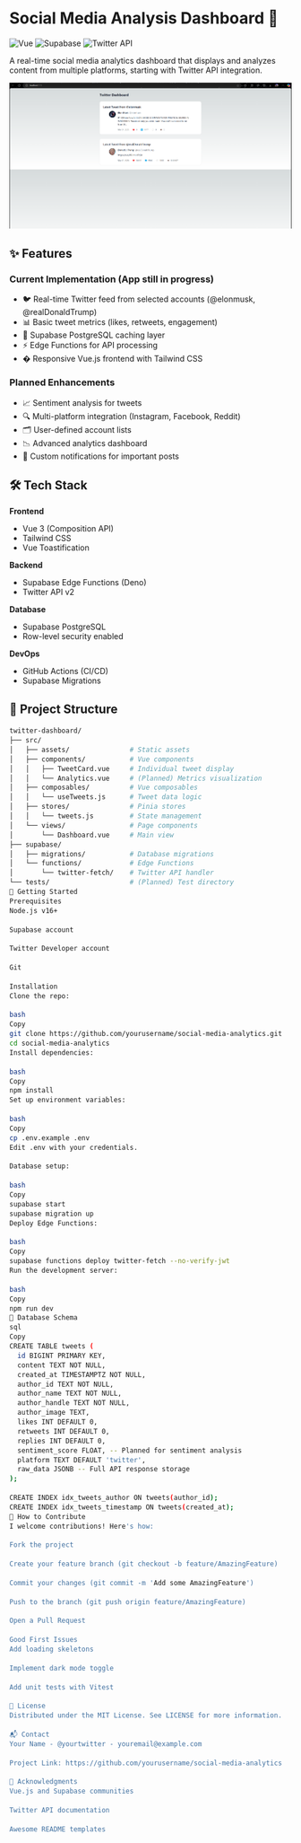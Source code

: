 # Social Media Analysis Dashboard 🚀


<img src="https://img.shields.io/badge/Vue-3-4FC08D?logo=vuedotjs" alt="Vue"></img> <img src="https://img.shields.io/badge/Supabase-8FBCBB?logo=supabase" alt="Supabase"></img> <img src="https://img.shields.io/badge/Twitter_API-1DA1F2?logo=twitter" alt="Twitter API"></img>

A real-time social media analytics dashboard that displays and analyzes content from multiple platforms, starting with Twitter API integration.

<img src="./image.png" alt="Dashboard Screenshot"></img>

## ✨ Features

### Current Implementation (App still in progress)
- 🐦 Real-time Twitter feed from selected accounts (@elonmusk, @realDonaldTrump)
- 📊 Basic tweet metrics (likes, retweets, engagement)
- 💾 Supabase PostgreSQL caching layer
- ⚡ Edge Functions for API processing
- � Responsive Vue.js frontend with Tailwind CSS

### Planned Enhancements
- 📈 Sentiment analysis for tweets
- 🔍 Multi-platform integration (Instagram, Facebook, Reddit)
- 🗂️ User-defined account lists
- 📉 Advanced analytics dashboard
- 🔔 Custom notifications for important posts

## 🛠️ Tech Stack

**Frontend**
- Vue 3 (Composition API)
- Tailwind CSS
- Vue Toastification

**Backend**
- Supabase Edge Functions (Deno)
- Twitter API v2

**Database**
- Supabase PostgreSQL
- Row-level security enabled

**DevOps**
- GitHub Actions (CI/CD)
- Supabase Migrations

## 📂 Project Structure

```bash
twitter-dashboard/
├── src/
│   ├── assets/               # Static assets
│   ├── components/           # Vue components
│   │   ├── TweetCard.vue     # Individual tweet display
│   │   └── Analytics.vue     # (Planned) Metrics visualization
│   ├── composables/          # Vue composables
│   │   └── useTweets.js      # Tweet data logic
│   ├── stores/               # Pinia stores
│   │   └── tweets.js         # State management
│   └── views/                # Page components
│       └── Dashboard.vue     # Main view
├── supabase/
│   ├── migrations/           # Database migrations
│   └── functions/            # Edge Functions
│       └── twitter-fetch/    # Twitter API handler
└── tests/                    # (Planned) Test directory
🚀 Getting Started
Prerequisites
Node.js v16+

Supabase account

Twitter Developer account

Git

Installation
Clone the repo:

bash
Copy
git clone https://github.com/yourusername/social-media-analytics.git
cd social-media-analytics
Install dependencies:

bash
Copy
npm install
Set up environment variables:

bash
Copy
cp .env.example .env
Edit .env with your credentials.

Database setup:

bash
Copy
supabase start
supabase migration up
Deploy Edge Functions:

bash
Copy
supabase functions deploy twitter-fetch --no-verify-jwt
Run the development server:

bash
Copy
npm run dev
🔧 Database Schema
sql
Copy
CREATE TABLE tweets (
  id BIGINT PRIMARY KEY,
  content TEXT NOT NULL,
  created_at TIMESTAMPTZ NOT NULL,
  author_id TEXT NOT NULL,
  author_name TEXT NOT NULL,
  author_handle TEXT NOT NULL,
  author_image TEXT,
  likes INT DEFAULT 0,
  retweets INT DEFAULT 0,
  replies INT DEFAULT 0,
  sentiment_score FLOAT, -- Planned for sentiment analysis
  platform TEXT DEFAULT 'twitter',
  raw_data JSONB -- Full API response storage
);

CREATE INDEX idx_tweets_author ON tweets(author_id);
CREATE INDEX idx_tweets_timestamp ON tweets(created_at);
🤝 How to Contribute
I welcome contributions! Here's how:

Fork the project

Create your feature branch (git checkout -b feature/AmazingFeature)

Commit your changes (git commit -m 'Add some AmazingFeature')

Push to the branch (git push origin feature/AmazingFeature)

Open a Pull Request

Good First Issues
Add loading skeletons

Implement dark mode toggle

Add unit tests with Vitest

📜 License
Distributed under the MIT License. See LICENSE for more information.

📬 Contact
Your Name - @yourtwitter - youremail@example.com

Project Link: https://github.com/yourusername/social-media-analytics

🙏 Acknowledgments
Vue.js and Supabase communities

Twitter API documentation

Awesome README templates

